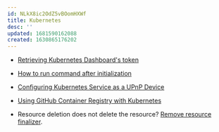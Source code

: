 ```yaml
---
id: NLkX8ic2OdZ5vBOomHXWf
title: Kubernetes
desc: ''
updated: 1681590162088
created: 1630865176202
---
```


- [Retrieving Kubernetes Dashboard's token](https://github.com/kubernetes/dashboard/blob/master/docs/user/access-control/creating-sample-user.md)

- [How to run command after initialization](https://stackoverflow.com/q/44140593)

- [Configuring Kubernetes Service as a UPnP Device](https://serverfault.com/q/934581)

- [Using GitHub Container Registry with Kubernetes](https://dev.to/asizikov/using-github-container-registry-with-kubernetes-38fb)

- Resource deletion does not delete the resource? [Remove resource finalizer](https://kubernetes.io/blog/2021/05/14/using-finalizers-to-control-deletion/#understanding-finalizers).